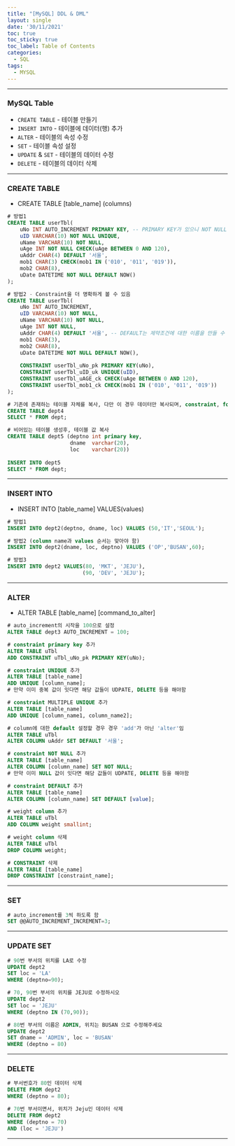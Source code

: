 ```yaml
---
title: "[MySQL] DDL & DML"
layout: single
date: '30/11/2021'
toc: true
toc_sticky: true
toc_label: Table of Contents
categories:
  - SQL
tags:
  - MYSQL
---
```


---
### MySQL Table
* `CREATE TABLE` - 테이블 만들기
* `INSERT INTO` - 테이블에 데이터(행) 추가
* `ALTER` - 테이블의 속성 수정
* `SET` - 테이블 속성 설정
* `UPDATE` & `SET` - 테이블의 데이터 수정
* `DELETE` - 테이블의 데이터 삭제

---

### CREATE TABLE
* CREATE TABLE [table_name] (columns)

```sql
# 방법1
CREATE TABLE userTbl(
	uNo INT AUTO_INCREMENT PRIMARY KEY, -- PRIMARY KEY가 있으니 NOT NULL 빼도 됨, 붙여도 상관없음
	uID VARCHAR(10) NOT NULL UNIQUE,
	uName VARCHAR(10) NOT NULL,
	uAge INT NOT NULL CHECK(uAge BETWEEN 0 AND 120),
	uAddr CHAR(4) DEFAULT '서울',
	mob1 CHAR(3) CHECK(mob1 IN ('010', '011', '019')),
	mob2 CHAR(8),
	uDate DATETIME NOT NULL DEFAULT NOW()
);

# 방법2 - Constraint을 더 명확하게 볼 수 있음
CREATE TABLE userTbl(
	uNo INT AUTO_INCREMENT,
	uID VARCHAR(10) NOT NULL,
	uName VARCHAR(10) NOT NULL,
	uAge INT NOT NULL,
	uAddr CHAR(4) DEFAULT '서울', -- DEFAULT는 제약조건에 대한 이름을 만들 수 없음
	mob1 CHAR(3),
	mob2 CHAR(8),
	uDate DATETIME NOT NULL DEFAULT NOW(),
	
	CONSTRAINT userTbl_uNo_pk PRIMARY KEY(uNo),
	CONSTRAINT userTbl_uID_uk UNIQUE(uID),
	CONSTRAINT userTbl_uAGE_ck CHECK(uAge BETWEEN 0 AND 120),
	CONSTRAINT userTbl_mob1_ck CHECK(mob1 IN ('010', '011', '019'))
);

# 기존에 존재하는 테이블 자체를 복사, 다만 이 경우 데이터만 복사되며, constraint, foreign key, index 등은 복사 안 됨
CREATE TABLE dept4
SELECT * FROM dept;

# 비어있는 테이블 생성후, 테이블 값 복사
CREATE TABLE dept5 (deptno int primary key,
					dname  varchar(20),
					loc    varchar(20))
					
INSERT INTO dept5
SELECT * FROM dept;
```

---

### INSERT INTO
* INSERT INTO [table_name] VALUES(values)

```sql
# 방법1
INSERT INTO dept2(deptno, dname, loc) VALUES (50,'IT','SEOUL');

# 방법2 (column name과 values 순서는 맞아야 함)
INSERT INTO dept2(dname, loc, deptno) VALUES ('OP','BUSAN',60);

# 방법3
INSERT INTO dept2 VALUES(80, 'MKT', 'JEJU'),
						(90, 'DEV', 'JEJU');
```

---

### ALTER
* ALTER TABLE [table_name] [command_to_alter]

```sql
# auto_increment의 시작을 100으로 설정
ALTER TABLE dept3 AUTO_INCREMENT = 100;

# constraint primary key 추가
ALTER TABLE uTbl 
ADD CONSTRAINT uTbl_uNo_pk PRIMARY KEY(uNo);

# constraint UNIQUE 추가
ALTER TABLE [table_name]
ADD UNIQUE [column_name];
# 만약 이미 중복 값이 잇다면 해당 값들이 UDPATE, DELETE 등을 해야함

# constraint MULTIPLE UNIQUE 추가
ALTER TABLE [table_name]
ADD UNIQUE [column_name1, column_name2];

# column에 대한 default 설정할 경우 경우 'add'가 아닌 'alter'임
ALTER TABLE uTbl
ALTER COLUMN uAddr SET DEFAULT '서울';

# constraint NOT NULL 추가
ALTER TABLE [table_name]
ALTER COLUMN [column_name] SET NOT NULL;
# 만약 이미 NULL 값이 잇다면 해당 값들이 UDPATE, DELETE 등을 해야함

# constraint DEFAULT 추가
ALTER TABLE [table_name]
ALTER COLUMN [column_name] SET DEFAULT [value];

# weight column 추가
ALTER TABLE uTbl
ADD COLUMN weight smallint;

# weight column 삭제
ALTER TABLE uTbl
DROP COLUMN weight;

# CONSTRAINT 삭제
ALTER TABLE [table_name]
DROP CONSTRAINT [constraint_name];
```

---

### SET

```sql
# auto_increment를 3씩 하도록 함
SET @@AUTO_INCREMENT_INCREMENT=3;
```

---

### UPDATE SET

```sql
# 90번 부서의 위치를 LA로 수정
UPDATE dept2
SET loc = 'LA'
WHERE (deptno=90);

# 70, 90번 부서의 위치를 JEJU로 수정하시오
UPDATE dept2
SET loc = 'JEJU'
WHERE (deptno IN (70,90));

# 80번 부서의 이름은 ADMIN, 위치는 BUSAN 으로 수정해주세요
UPDATE dept2 
SET dname = 'ADMIN', loc = 'BUSAN'
WHERE (deptno = 80)
```

---

### DELETE

```sql
# 부서번호가 80인 데이터 삭제
DELETE FROM dept2
WHERE (deptno = 80);

# 70번 부서이면서, 위치가 Jeju인 데이터 삭제
DELETE FROM dept2
WHERE (deptno = 70)
AND (loc = 'JEJU')
```

---